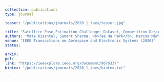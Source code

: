 ```yaml
---
collection: publications
type: journal

teaser: "/publications/journals/2020_1_taes/teaser.jpg"

title: "Satellite Pose Estimation Challenge: Dataset, Competition Design, and Results"
authors: "Mate Kisantal, Sumant Sharma, <b>Tae Ha Park</b>, Marcus Märtens, Dario Izzo, Simone D'Amico"
venue: "IEEE Transactions on Aerospace and Electronic Systems (2020)"
status:

arxiv:
pdf:
link: "https://ieeexplore.ieee.org/document/9076337"
bibtex: "/publications/journals/2020_1_taes/bibtex.txt"

---
```

